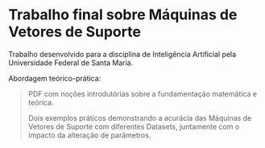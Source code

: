 # Trabalho final sobre Máquinas de Vetores de Suporte
Trabalho desenvolvido para a disciplina de Inteligência Artificial pela Universidade Federal de Santa Maria.

Abordagem teórico-prática:
>PDF com noções introdutórias sobre a fundamentação matemática e teórica.
>
>Dois exemplos práticos demonstrando a acurácia das Máquinas de Vetores de Suporte com diferentes Datasets, juntamente com o impacto da alteração de parâmetros.
